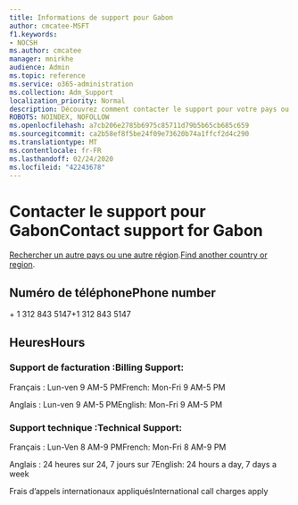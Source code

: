 ```yaml
---
title: Informations de support pour Gabon
author: cmcatee-MSFT
f1.keywords:
- NOCSH
ms.author: cmcatee
manager: mnirkhe
audience: Admin
ms.topic: reference
ms.service: o365-administration
ms.collection: Adm_Support
localization_priority: Normal
description: Découvrez comment contacter le support pour votre pays ou région.
ROBOTS: NOINDEX, NOFOLLOW
ms.openlocfilehash: a7cb206e2785b6975c85711d79b5b65cb685c659
ms.sourcegitcommit: ca2b58ef8f5be24f09e73620b74a1ffcf2d4c290
ms.translationtype: MT
ms.contentlocale: fr-FR
ms.lasthandoff: 02/24/2020
ms.locfileid: "42243678"
---
```

# <a name="contact-support-for-gabon"></a><span data-ttu-id="acf20-103">Contacter le support pour Gabon</span><span class="sxs-lookup"><span data-stu-id="acf20-103">Contact support for Gabon</span></span>

<span data-ttu-id="acf20-104">[Rechercher un autre pays ou une autre région](../contact-support-for-business-products.md).</span><span class="sxs-lookup"><span data-stu-id="acf20-104">[Find another country or region](../contact-support-for-business-products.md).</span></span>

## <a name="phone-number"></a><span data-ttu-id="acf20-105">Numéro de téléphone</span><span class="sxs-lookup"><span data-stu-id="acf20-105">Phone number</span></span>
<span data-ttu-id="acf20-106">+ 1 312 843 5147</span><span class="sxs-lookup"><span data-stu-id="acf20-106">+1 312 843 5147</span></span>

## <a name="hours"></a><span data-ttu-id="acf20-107">Heures</span><span class="sxs-lookup"><span data-stu-id="acf20-107">Hours</span></span>
### <a name="billing-support"></a><span data-ttu-id="acf20-108">Support de facturation :</span><span class="sxs-lookup"><span data-stu-id="acf20-108">Billing Support:</span></span>

<span data-ttu-id="acf20-109">Français : Lun-ven 9 AM-5 PM</span><span class="sxs-lookup"><span data-stu-id="acf20-109">French: Mon-Fri 9 AM-5 PM</span></span>

<span data-ttu-id="acf20-110">Anglais : Lun-ven 9 AM-5 PM</span><span class="sxs-lookup"><span data-stu-id="acf20-110">English: Mon-Fri 9 AM-5 PM</span></span>

### <a name="technical-support"></a><span data-ttu-id="acf20-111">Support technique :</span><span class="sxs-lookup"><span data-stu-id="acf20-111">Technical Support:</span></span>

<span data-ttu-id="acf20-112">Français : Lun-Ven 8 AM-9 PM</span><span class="sxs-lookup"><span data-stu-id="acf20-112">French: Mon-Fri 8 AM-9 PM</span></span>

<span data-ttu-id="acf20-113">Anglais : 24 heures sur 24, 7 jours sur 7</span><span class="sxs-lookup"><span data-stu-id="acf20-113">English: 24 hours a day, 7 days a week</span></span>

<span data-ttu-id="acf20-114">Frais d’appels internationaux appliqués</span><span class="sxs-lookup"><span data-stu-id="acf20-114">International call charges apply</span></span>